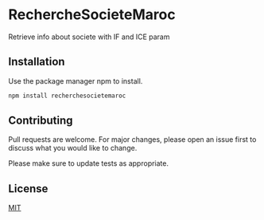 # RechercheSocieteMaroc

Retrieve info about societe with IF and ICE param

## Installation

Use the package manager npm to install.

```bash
npm install recherchesocietemaroc

```



## Contributing
Pull requests are welcome. For major changes, please open an issue first to discuss what you would like to change.

Please make sure to update tests as appropriate.

## License
[MIT](https://choosealicense.com/licenses/mit/)
